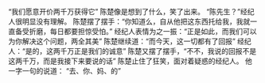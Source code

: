 “我们愿意开价两千万获得它”
陈楚像是想到了什么，笑了出来。
“陈先生？”经纪人很明显没有理解。
陈楚摆了摆手：“你知道么，自从他把这东西托给我，我就一直备受折磨，每日都要担惊受怕。”
经纪人表情为之一振：“正是如此，而我们可以为你解决这个问题，两全其美”
陈楚继续道：“而今天，这一切都有了回报”
经纪人：“是的，这两千万正是我们的诚意”
陈楚又摆了摆手，“不不，我说的回报不是这两千万，而是我接下来要说的话”
陈楚止住了狂笑，面对着疑惑的经纪人。
他一字一句的说道：
“去、你、妈、的”